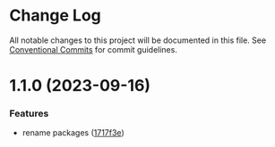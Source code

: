 # Change Log

All notable changes to this project will be documented in this file.
See [Conventional Commits](https://conventionalcommits.org) for commit guidelines.

# 1.1.0 (2023-09-16)


### Features

* rename packages ([1717f3e](https://github.com/mantle-cloud/mantle-js-sdk/commit/1717f3ec01ce9e52ec611be63b1fbdc7325038da))
